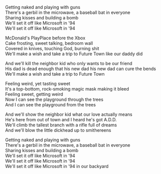 Getting naked and playing with guns  
There's a gerbil in the microwave, a baseball bat in everyone  
Sharing kisses and building a bomb  
We'll set it off like Microsoft in '94  
We'll set it off like Microsoft in '94

McDonald's PlayPlace before the Xbox  
Cake frosting, sweet talking, bedroom wall  
Covered in knives, touching God, burning shit  
We'll make a wish and take a trip to Future Town like our daddy did

And we'll kill the neighbor kid who only wants to be our friend  
His dad is dead enough that his new dad his new dad can cure the bends  
We'll make a wish and take a trip to Future Town

Feeling weird, yet tasting sweet  
It's a top-bottom, rock-smoking magic mask making it bleed  
Feeling sweet, getting weird  
Now I can see the playground through the trees  
And I can see the playground from the trees

And we'll show the neighbor kid what our love actually means  
He's here from out of town and I heard he's got A.D.D.  
We'll climb the tallest branch with a rifle full of dreams  
And we'll blow the little dickhead up to smithereens

Getting naked and playing with guns  
There's a gerbil in the microwave, a baseball bat in everyone  
Sharing kisses and building a bomb  
We'll set it off like Microsoft in '94  
We'll set it off like Microsoft in '94  
We'll set it off like Microsoft in '94 in our backyard